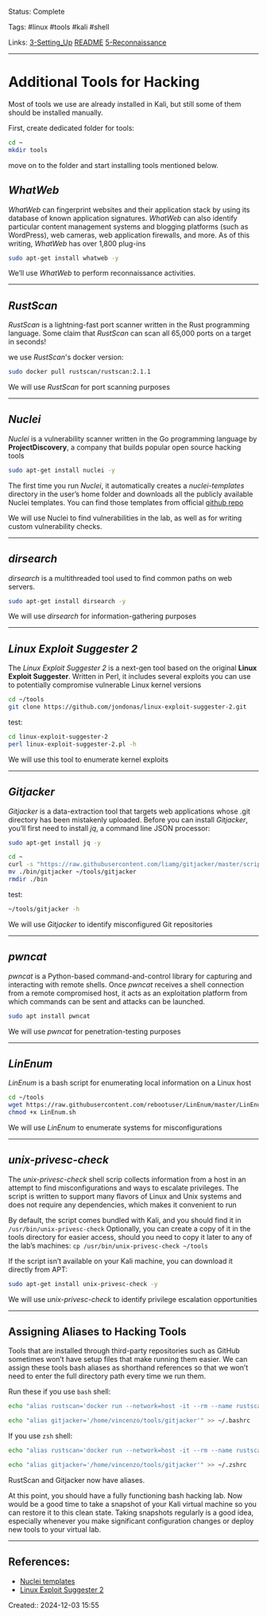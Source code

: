 Status: Complete

Tags: #linux #tools #kali #shell 

Links: [3-Setting_Up](3-Setting_Up.md) [README](README.md) [5-Reconnaissance](5-Reconnaissance.md)
___

# Additional Tools for Hacking
Most of tools we use are already installed in Kali, but still some of them should be installed manually.

First, create dedicated folder for tools:
```bash
cd ~
mkdir tools
```
move on to the folder and start installing tools mentioned below.

## _WhatWeb_

_WhatWeb_ can fingerprint websites and their application stack by using its database of known application signatures. _WhatWeb_ can also identify particular content management systems and blogging platforms (such as WordPress), web cameras, web application firewalls, and more. As of this writing, _WhatWeb_ has over 1,800 plug-ins

```bash
sudo apt-get install whatweb -y
```

We’ll use _WhatWeb_ to perform reconnaissance activities.

---

## _RustScan_

_RustScan_ is a lightning-fast port scanner written in the Rust programming language. Some claim that _RustScan_ can scan all 65,000 ports on a target in seconds!

we use _RustScan_'s docker version:
```bash
sudo docker pull rustscan/rustscan:2.1.1
```

We will use _RustScan_ for port scanning purposes

---

## _Nuclei_

_Nuclei_ is a vulnerability scanner written in the Go programming language by **ProjectDiscovery**, a company that builds popular open source hacking tools

```bash
sudo apt-get install nuclei -y
```

The first time you run _Nuclei_, it automatically creates a _nuclei-templates_ directory in the user’s home folder and downloads all the publicly available Nuclei templates. You can find those templates from official [github repo](https://github.com/projectdiscovery/nuclei-templates)

We will use Nuclei to find vulnerabilities in the lab, as well as for writing custom vulnerability checks.

---

## _dirsearch_

_dirsearch_ is a multithreaded tool used to find common paths on web servers.

```bash
sudo apt-get install dirsearch -y
```

We will use _dirsearch_ for information-gathering purposes

---

## _Linux Exploit Suggester 2_

The _Linux Exploit Suggester 2_ is a next-gen tool based on the original **Linux Exploit Suggester**. Written in Perl, it includes several exploits you can use to potentially compromise vulnerable Linux kernel versions

```bash
cd ~/tools
git clone https://github.com/jondonas/linux-exploit-suggester-2.git
```

test:
```bash
cd linux-exploit-suggester-2
perl linux-exploit-suggester-2.pl -h
```

We will use this tool to enumerate kernel exploits

---

## _Gitjacker_

_Gitjacker_ is a data-extraction tool that targets web applications whose .git directory has been mistakenly uploaded. Before you can install _Gitjacker_, you’ll first need to install _jq_, a command line JSON processor:

```bash
sudo apt-get install jq -y
```

```bash
cd ~
curl -s "https://raw.githubusercontent.com/liamg/gitjacker/master/scripts/install.sh" | bash
mv ./bin/gitjacker ~/tools/gitjacker
rmdir ./bin
```

test:
```bash
~/tools/gitjacker -h
```

We will use _Gitjacker_ to identify misconfigured Git repositories

---

## _pwncat_

_pwncat_ is a Python-based command-and-control library for capturing and interacting with remote shells. Once _pwncat_ receives a shell connection from a remote compromised host, it acts as an exploitation platform from which commands can be sent and attacks can be launched.

```bash
sudo apt install pwncat
```

We will use _pwncat_ for penetration-testing purposes

---

## _LinEnum_

_LinEnum_ is a bash script for enumerating local information on a Linux host

```bash
cd ~/tools
wget https://raw.githubusercontent.com/rebootuser/LinEnum/master/LinEnum.sh
chmod +x LinEnum.sh
```

We will use _LinEnum_ to enumerate systems for misconfigurations

---

## _unix-privesc-check_

The _unix-privesc-check_ shell scrip collects information from a host in an attempt to find misconfigurations and ways to escalate privileges. The script is written to support many flavors of Linux and Unix systems and does not require any dependencies, which makes it convenient to run

By default, the script comes bundled with Kali, and you should find it in `/usr/bin/unix-privesc-check`
Optionally, you can create a copy of it in the tools directory for easier access, should you need to copy it later to any of the lab’s machines: `cp /usr/bin/unix-privesc-check ~/tools`

If the script isn’t available on your Kali machine, you can download it directly from APT:
```bash
sudo apt-get install unix-privesc-check -y
```

We will use _unix-privesc-check_ to identify privilege escalation opportunities

---

## Assigning Aliases to Hacking Tools
Tools that are installed through third-party repositories such as GitHub sometimes won’t have setup files that make running them easier. We can assign these tools bash aliases as shorthand references so that we won’t need to enter the full directory path every time we run them.

Run these if you use `bash` shell:
```bash
echo "alias rustscan='docker run --network=host -it --rm --name rustscan rustscan/rustscan:2.1.1'" >> "~/.bashrc"

echo "alias gitjacker='/home/vincenzo/tools/gitjacker'" >> ~/.bashrc
```
If you use `zsh` shell:
```bash
echo "alias rustscan='docker run --network=host -it --rm --name rustscan rustscan/rustscan:2.1.1'" >> "~/.zshrc"

echo "alias gitjacker='/home/vincenzo/tools/gitjacker'" >> ~/.zshrc
```
RustScan and Gitjacker now have aliases.

At this point, you should have a fully functioning bash hacking lab. Now would be a good time to take a snapshot of your Kali virtual machine so you can restore it to this clean state. Taking snapshots regularly is a good idea, especially whenever you make significant configuration changes or deploy new tools to your virtual lab.

___
## References: 
- [Nuclei templates](https://github.com/projectdiscovery/nuclei-templates)
- [Linux Exploit Suggester 2](https://github.com/jondonas/linux-exploit-suggester-2.git)

Created:: 2024-12-03 15:55